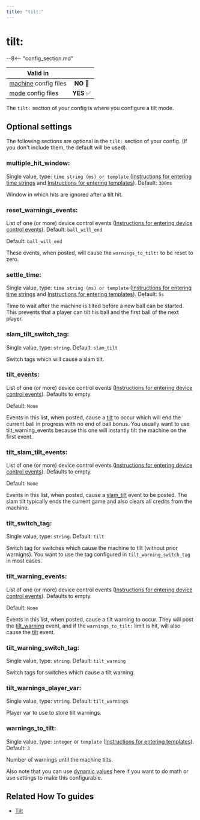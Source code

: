 ```yaml
---
title: "tilt:"
---
```


# tilt:


--8<-- "config_section.md"

| Valid in | |
|-----|:----:|
|[machine](instructions/machine_config.md) config files |**NO** :no_entry_sign:|
|[mode](instructions/mode_config.md) config files|**YES** :white_check_mark:|

The `tilt:` section of your config is where you configure a tilt mode.

## Optional settings

The following sections are optional in the `tilt:` section of your
config. (If you don't include them, the default will be used).

### multiple_hit_window:

Single value, type: `time string (ms) or template`
([Instructions for entering time strings](instructions/time_strings.md) and
[Instructions for entering templates](instructions/dynamic_values.md)). Default: `300ms`

Window in which hits are ignored after a tilt hit.

### reset_warnings_events:

List of one (or more) device control events
([Instructions for entering device control events](instructions/device_control_events.md)). Default: `ball_will_end`

Default: `ball_will_end`

These events, when posted, will cause the `warnings_to_tilt:` to be
reset to zero.

### settle_time:

Single value, type: `time string (ms) or template`
([Instructions for entering time strings](instructions/time_strings.md) and
[Instructions for entering templates](instructions/dynamic_values.md)). Default: `5s`

Time to wait after the machine is tilted before a new ball can be
started. This prevents that a player can tilt his ball and the first
ball of the next player.

### slam_tilt_switch_tag:

Single value, type: `string`. Default: `slam_tilt`

Switch tags which will cause a slam tilt.

### tilt_events:

List of one (or more) device control events
([Instructions for entering device control events](instructions/device_control_events.md)). Defaults to empty.

Default: `None`

Events in this list, when posted, cause a
[tilt](../events/tilt.md) to occur which will end the
current ball in progress with no end of ball bonus. You usually want to
use tilt_warning_events because this one will instantly tilt the machine
on the first event.

### tilt_slam_tilt_events:

List of one (or more) device control events
([Instructions for entering device control events](instructions/device_control_events.md)). Defaults to empty.

Default: `None`

Events in this list, when posted, cause a
[slam_tilt](../events/slam_tilt.md) event to be posted.
The slam tilt typically ends the current game and also clears all
credits from the machine.

### tilt_switch_tag:

Single value, type: `string`. Default: `tilt`

Switch tag for switches which cause the machine to tilt (without prior
warnigns). You want to use the tag configured in
`tilt_warning_switch_tag` in most cases.

### tilt_warning_events:

List of one (or more) device control events
([Instructions for entering device control events](instructions/device_control_events.md)). Defaults to empty.

Default: `None`

Events in this list, when posted, cause a tilt warning to occur. They
will post the [tilt_warning](../events/tilt_warning.md)
event, and if the `warnings_to_tilt:` limit is hit, will also cause the
[tilt](../events/tilt.md) event.

### tilt_warning_switch_tag:

Single value, type: `string`. Default: `tilt_warning`

Switch tags for switches which cause a tilt warning.

### tilt_warnings_player_var:

Single value, type: `string`. Default: `tilt_warnings`

Player var to use to store tilt warnings.

### warnings_to_tilt:

Single value, type: `integer` or `template`
([Instructions for entering templates](instructions/dynamic_values.md)). Default: `3`

Number of warnings until the machine tilts.

Also note that you can use
[dynamic values](instructions/dynamic_values.md) here if you want to do math or use settings to make this
configurable.

## Related How To guides

* [Tilt](../game_logic/tilt/index.md)
